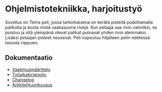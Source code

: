 # Ohjelmistotekniikka, harjoitustyö

Sovellus on Tetris peli, jossa tarkoituksena on kerätä pisteitä pudottamalla palikoita ja koota niistä vaakasuoria rivejä. Kun pelaaja saa rivin valmiiksi, se poistuu ja sitä ylempänä olevat palikat putoavat yhden rivin alemmaksi. Lisäksi pelaajan pisteet nousevat. Peli nopeutuu hiljalleen pelin edetessä tasosta riippuen.

## Dokumentaatio
- [Vaatimusmäärittely](dokumentaatio/vaatimusmaarittely.md)
- [Työaikakirjanpito](dokumentaatio/tuntikirjanpito.md)
- [Changelog](dokumentaatio/changelog.md)
- [Arkkitehtuurikuvaus](dokumentaatio/arkkitehtuuri.md)

